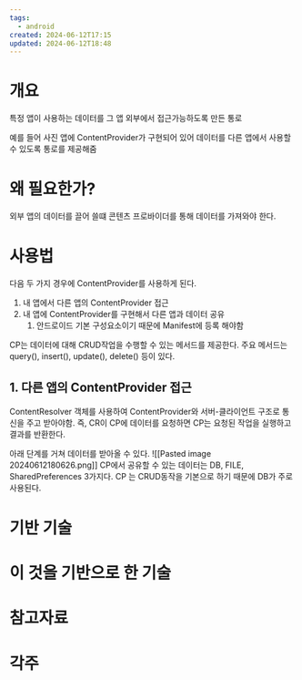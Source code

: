 ```yaml
---
tags:
  - android
created: 2024-06-12T17:15
updated: 2024-06-12T18:48
---
```

# 개요
특정 앱이 사용하는 데이터를 그 앱 외부에서 접근가능하도록 만든 통로

예를 들어 사진 앱에 ContentProvider가 구현되어 있어 데이터를 다른 앱에서 사용할 수 있도록 통로를 제공해줌

# 왜 필요한가?
외부 앱의 데이터를 끌어 쓸떄 콘텐츠 프로바이더를 통해 데이터를 가져와야 한다.

# 사용법
다음 두 가지 경우에 ContentProvider를 사용하게 된다.
1. 내 앱에서 다른 앱의 ContentProvider 접근
2. 내 앱에 ContentProvider를 구현해서 다른 앱과 데이터 공유
	1. 안드로이드 기본 구성요소이기 때문에 Manifest에 등록 해야함

CP는 데이터에 대해 CRUD작업을 수행할 수 있는 메서드를 제공한다. 주요 메서드는 query(), insert(), update(), delete() 등이 있다.
## 1. 다른 앱의 ContentProvider 접근
ContentResolver 객체를 사용하여 ContentProvider와 서버-클라이언트 구조로 통신을 주고 받아야함. 즉, CR이 CP에 데이터를 요청하면 CP는 요청된 작업을 실행하고 결과를 반환한다.

아래 단계를 거쳐 데이터를 받아올 수 있다.
![[Pasted image 20240612180626.png]]
CP에서 공유할 수 있는 데이터는 DB, FILE, SharedPreferences 3가지다. CP 는 CRUD동작을 기본으로 하기 때문에 DB가 주로 사용된다.

# 기반 기술

# 이 것을 기반으로 한 기술

# 참고자료

# 각주